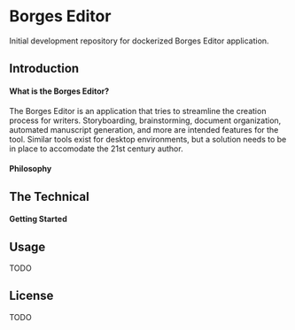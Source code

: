# Borges Editor
Initial development repository for dockerized Borges Editor application. 

## Introduction
#### What is the Borges Editor?
The Borges Editor is an application that tries to streamline the creation process for writers. Storyboarding, brainstorming, document organization, automated manuscript generation, and more are intended features for the tool.
Similar tools exist for desktop environments, but a solution needs to be in place to accomodate the 21st century author.  

#### Philosophy


## The Technical
#### Getting Started

## Usage
TODO

## License
TODO